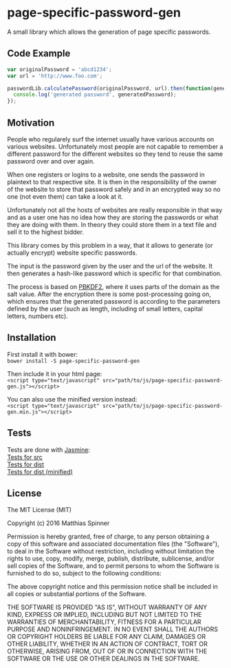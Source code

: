 # page-specific-password-gen

A small library which allows the generation of page specific passwords.

## Code Example

```javascript
var originalPassword = 'abcd1234';
var url = 'http://www.foo.com';

passwordLib.calculatePassword(originalPassword, url).then(function(generatedPassword) {
  console.log('generated password', generatedPassword);
});

```

## Motivation

People who regularely surf the internet usually have various accounts on various websites. 
Unfortunately most people are not capable to remember a different password for the different websites
so they tend to reuse the same password over and over again.

When one registers or logins to a website, one sends the password in plaintext to that respective site.
It is then in the responsibility of the owner of the website to store that password safely and in an encrypted
way so no one (not even them) can take a look at it.

Unfortunately not all the hosts of websites are really responsible in that way and as a user one has no idea how they 
are storing the passwords or what they are doing with them. In theory they could store them in a text file and sell it to the highest bidder.

This library comes by this problem in a way, that it allows to generate (or actually encrypt) website specific passwords.

The input is the password given by the user and the url of the website.
It then generates a hash-like password which is specific for that combination.

The process is based on [PBKDF2], where it uses parts of the domain as the salt value.
After the encryption there is some post-processing going on, which ensures that the generated password 
is according to the parameters defined by the user (such as length, including of small letters, capital letters, numbers etc).
<!--
This library can be used, to generate website specific passwords.  
This way a user can create different passwords for different domains using the same password as an input. 
With that the 

The process for that is quite simple:  

It takes the domain as a salt value, combines it with the password and encrypts it.
-->
## Installation

First install it with bower:  
`bower install -S page-specific-password-gen`

Then include it in your html page:  
`<script type="text/javascript" src="path/to/js/page-specific-password-gen.js"></script>`

You can also use the minified version instead:  
`<script type="text/javascript" src="path/to/js/page-specific-password-gen.min.js"></script>`

<!--
## API Reference

Depending on the size of the project, if it is small and simple enough the reference docs can be added to the README. For medium size to larger projects it is important to at least provide a link to where the API reference docs live.
-->

## Tests

Tests are done with [Jasmine]:  
[Tests for src]  
[Tests for dist]  
[Tests for dist (minified)]  

<!--## Contributors

Let people know how they can dive into the project, include important links to things like issue trackers, irc, twitter accounts if applicable.
-->

## License

The MIT License (MIT)

Copyright (c) 2016 Matthias Spinner

Permission is hereby granted, free of charge, to any person obtaining a copy
of this software and associated documentation files (the "Software"), to deal
in the Software without restriction, including without limitation the rights
to use, copy, modify, merge, publish, distribute, sublicense, and/or sell
copies of the Software, and to permit persons to whom the Software is
furnished to do so, subject to the following conditions:

The above copyright notice and this permission notice shall be included in
all copies or substantial portions of the Software.

THE SOFTWARE IS PROVIDED "AS IS", WITHOUT WARRANTY OF ANY KIND, EXPRESS OR
IMPLIED, INCLUDING BUT NOT LIMITED TO THE WARRANTIES OF MERCHANTABILITY,
FITNESS FOR A PARTICULAR PURPOSE AND NONINFRINGEMENT. IN NO EVENT SHALL THE
AUTHORS OR COPYRIGHT HOLDERS BE LIABLE FOR ANY CLAIM, DAMAGES OR OTHER
LIABILITY, WHETHER IN AN ACTION OF CONTRACT, TORT OR OTHERWISE, ARISING FROM,
OUT OF OR IN CONNECTION WITH THE SOFTWARE OR THE USE OR OTHER DEALINGS IN
THE SOFTWARE.

[PBKDF2]: https://en.wikipedia.org/wiki/PBKDF2
[Jasmine]: http://jasmine.github.io/2.4/introduction.html
[Tests for src]: test/index_src.html
[Tests for dist]: test/index_dist.html
[Tests for dist (minified)]: test/index_dist_min.html
